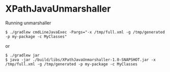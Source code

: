 # XPathJavaUnmarshaller

Running unmarshaller

```
$ ./gradlew cmdLineJavaExec -Pargs="-x /tmp/full.xml -g /tmp/generated -p my-package -c MyClasses"
```

or

```
$ ./gradlew jar
$ java -jar ./build/libs/XPathJavaUnmarshaller-1.0-SNAPSHOT.jar -x /tmp/full.xml -g /tmp/generated -p my-package -c MyClasses
```


